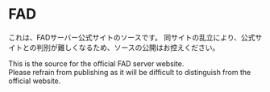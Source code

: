 # FAD

これは、FADサーバー公式サイトのソースです。
同サイトの乱立により、公式サイトとの判別が難しくなるため、ソースの公開はお控えください。

This is the source for the official FAD server website.  
Please refrain from publishing as it will be difficult to distinguish from the official website.
